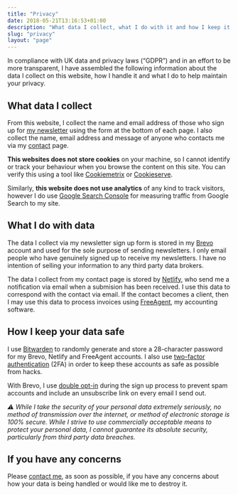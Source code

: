 ```yaml
---
title: "Privacy"
date: 2018-05-21T13:16:53+01:00
description: "What data I collect, what I do with it and how I keep it safe."
slug: "privacy"
layout: "page"
---
```


In compliance with UK data and privacy laws (“GDPR”) and in an effort to be more transparent, I have assembled the following information about the data I collect on this website, how I handle it and what I do to help maintain your privacy.

## What data I collect

From this website, I collect the name and email address of those who sign up for [my newsletter](/newsletter/) using the form at the bottom of each page. I also collect the name, email address and message of anyone who contacts me via my [contact](/contact/) page.
 
**This websites does not store cookies** on your machine, so I cannot identify or track your behaviour when you browse the content on this site. You can verify this using a tool like [Cookiemetrix](https://www.cookiemetrix.com/) or [Cookieserve](https://www.cookieserve.com/).

Similarly, **this website does not use analytics** of any kind to track visitors, however I do use [Google Search Console](https://search.google.com/search-console/) for measuring traffic from Google Search to my site.

## What I do with data

The data I collect via my newsletter sign up form is stored in my [Brevo](https://www.brevo.com/) account and used for the sole purpose of sending newsletters.  I only email people who have genuinely signed up to receive my newsletters. I have no intention of selling your information to any third party data brokers.

The data I collect from my contact page is stored by [Netlify](https://www.netlify.com/), who send me a notification via email when a submision has been received. I use this data to correspond with the contact via email. If the contact becomes a client, then I may use this data to process invoices using [FreeAgent](https://www.freeagent.com/), my accounting software.

## How I keep your data safe

I use [Bitwarden](https://bitwarden.com/) to randomly generate and store a 28-character password for my Brevo, Netlify and FreeAgent accounts. I also use [two-factor authentication](https://en.wikipedia.org/wiki/Multi-factor_authentication) (2FA) in order to keep these accounts as safe as possible from hacks. 

With Brevo, I use [double opt-in](https://www.brevo.com/blog/double-opt-in/) during the sign up process to prevent spam accounts and include an unsubscribe link on every email I send out.

_⚠️ While I take the security of your personal data extremely seriously, no method of transmission over the internet, or method of electronic storage is 100% secure. While I strive to use commercially acceptable means to protect your personal data, I cannot guarantee its absolute security, particularly from third party data breaches._

## If you have any concerns

Please [contact me](https://harrycresswell.com/contact), as soon as possible, if you have any concerns about how your data is being handled or would like me to destroy it.
